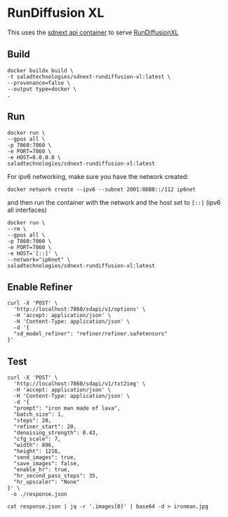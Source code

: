 # RunDiffusion XL
This uses the [sdnext api container](https://github.com/SaladTechnologies/sdnext/tree/docker-build) to serve [RunDiffusionXL](https://civitai.com/models/120964/rundiffusion-xl)

## Build

```shell
docker buildx build \
-t saladtechnologies/sdnext-rundiffusion-xl:latest \
--provenance=false \
--output type=docker \
.
```

## Run

```shell
docker run \
--gpus all \
-p 7860:7860 \
-e PORT=7860 \
-e HOST=0.0.0.0 \
saladtechnologies/sdnext-rundiffusion-xl:latest
```

For ipv6 networking, make sure you have the network created:
```shell
docker network create --ipv6 --subnet 2001:0DB8::/112 ip6net
```

and then run the container with the network and the host set to `[::]` (ipv6 all interfaces)
```shell
docker run \
--rm \
--gpus all \
-p 7860:7860 \
-e PORT=7860 \
-e HOST='[::]' \
--network="ip6net" \
saladtechnologies/sdnext-rundiffusion-xl:latest
```

## Enable Refiner

```shell
curl -X 'POST' \
  'http://localhost:7860/sdapi/v1/options' \
  -H 'accept: application/json' \
  -H 'Content-Type: application/json' \
  -d '{
  "sd_model_refiner": "refiner/refiner.safetensors"
}'
```

## Test

```shell
curl -X 'POST' \
  'http://localhost:7860/sdapi/v1/txt2img' \
  -H 'accept: application/json' \
  -H 'Content-Type: application/json' \
  -d '{
  "prompt": "iron man made of lava",
  "batch_size": 1,
  "steps": 20,
  "refiner_start": 20,
  "denoising_strength": 0.43,
  "cfg_scale": 7,
  "width": 896,
  "height": 1216,
  "send_images": true,
  "save_images": false,
  "enable_hr": true,
  "hr_second_pass_steps": 35,
  "hr_upscaler": "None"
}' \
 -o ./response.json
```

```shell
cat response.json | jq -r '.images[0]' | base64 -d > ironman.jpg
```